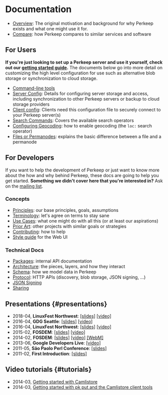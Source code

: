 # Documentation

* [Overview](/doc/overview.md): The original motivation and background for why
  Perkeep exists and what one might use it for.
* [Compare](/doc/compare.md): how Perkeep compares to similar services and software

## For Users

**If you're just looking to set up a Perkeep server and use it yourself,
check out our [getting started guide](https://perkeep.org/download#getting-started).**
The documents below go into more detail on customizing the high level
configuration for use such as alternative blob storage or
synchronization to cloud storage.

* [Command-line tools](/cmd/)
* [Server Config](/doc/server-config.md): Details for configuring server storage
  and access, including synchronization to other Perkeep servers or backup
  to cloud storage providers
* [Client config](/doc/client-config.md): Clients need this configuration file to
  securely connect to your Perkeep server(s)
* [Search Commands](/doc/search-ui.md): Covers the available search operators
* [Configuring Geocoding](/doc/geocoding.md): how to enable geocoding (the `loc:` search operator)
* [Files or Permanodes](/doc/files-and-permanodes.md): explains the basic difference between a file and a permanode

## For Developers

If you want to help the development of Perkeep or just want to know more
about the how and why behind Perkeep, these docs are going to help you
get started. **Something we didn't cover here that you're interested in?** Ask
on the [mailing list](https://groups.google.com/group/camlistore).


### Concepts

* [Principles](/doc/principles.md):  our base principles, goals, assumptions
* [Terminology](/doc/terms.md):  let's agree on terms to stay sane
* [Use Cases](/doc/uses.md): what one might do with all this (or at least our aspirations)
* [Prior Art](/doc/prior-art.md): other projects with similar goals or strategies
* [Contributing](https://camlistore.org/doc/contributing): how to help
* [Style guide](/doc/web-ui-styleguide.md) for the Web UI


### Technical Docs

* [Packages](/pkg/): internal API documentation
* [Architecture](/doc/arch.md): the pieces, layers, and how they interact
* [Schema](/doc/schema/): how we model data in Perkeep
* [Protocol](/doc/protocol/): HTTP APIs (discovery, blob storage, JSON signing, ...)
* [JSON Signing](/doc/json-signing/)
* [Sharing](/doc/sharing.md)


## Presentations {#presentations}

* 2018-04, **LinuxFest Northwest**: [[slides]](https://docs.google.com/presentation/d/1suYfv3dmjJQ1mMJIG7_D26e5cudZqPcZTPNgrLvTIrI/view) [[video]](https://www.youtube.com/watch?v=PlAU_da_U4s)
* 2016-04, **GDG Seattle**: [[slides]](https://docs.google.com/presentation/d/1AmT5DAL9CrzQFS22i0xJ5SYtXQfrHqOyYiQB7imshdw/view) [[video]](https://www.youtube.com/watch?v=dg6OmoKNbcw)
* 2016-04, **LinuxFest Northwest**: [[slides]](https://docs.google.com/presentation/d/1AmT5DAL9CrzQFS22i0xJ5SYtXQfrHqOyYiQB7imshdw/view) [[video]](https://www.youtube.com/watch?v=8Dk2iVlc67M)
* 2015-02, **FOSDEM**: [[slides]](https://go-talks.appspot.com/github.com/mpl/talks/fosdem-2015/fosdem-20150201.slide) [[video]](https://www.youtube.com/watch?v=oM-MfeflUZ8)
* 2014-02, **FOSDEM**: [[slides]](http://go-talks.appspot.com/github.com/mpl/talks/fosdem-2014/2014-02-02-FOSDEM.slide) [[video]](https://www.youtube.com/watch?v=kBCQq5hfsug) [[WebM]](http://video.fosdem.org/2014/K4601/Sunday/Camlistore.webm)
* 2013-06, **Google Developers Live**: [[video]](https://www.youtube.com/watch?v=yxSzQIwXM1k)
* 2011-05, **São Paolo Perl Conference**: [[slides]](/talks/2011-05-07-Camlistore-Sao-Paolo/)
* 2011-02, **First Introduction**: [[slides]](https://docs.google.com/present/view?id=dgks53wm_2j86hwnhs)


## Video tutorials {#tutorials}

* 2014-03, [Getting started with Camlistore](https://www.youtube.com/watch?v=RUv-8PhnNp8)
* 2014-03, [Getting started with pk put and the Camlistore client tools](https://www.youtube.com/watch?v=DdccwBFc5ZI)
